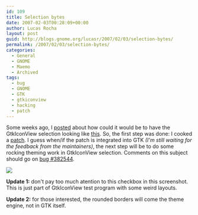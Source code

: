 ```yaml
---
id: 109
title: Selection bytes
date: 2007-02-03T00:28:09+00:00
author: Lucas Rocha
layout: post
guid: http://blogs.gnome.org/lucasr/2007/02/03/selection-bytes/
permalink: /2007/02/03/selection-bytes/
categories:
  - General
  - GNOME
  - Maemo
  - Archived
tags:
  - bug
  - GNOME
  - GTK
  - gtkiconview
  - hacking
  - patch
---
```

Some weeks ago, I [posted](http://blogs.gnome.org/view/lucasr/2007/01/15/0)
about how could it would be to have the GtkIconView selection looking like
[this](http://bugzilla.gnome.org/attachment.cgi?id=77963&action=view). So, the
first step was done: I cooked a
[patch](http://bugzilla.gnome.org/attachment.cgi?id=81192&action=view). I guess
when/if the patch is integrated into GTK _(I'm still waiting for the feedback
from the maintainers)_, the next step will be to do some rocking
theming work in GtkIconView selection. Comments on this subject should go on
[bug #382544](http://bugzilla.gnome.org/show_bug.cgi?id=382544).

<img class="  alignnone" src="http://lucasr.org/wp-content/uploads/2007/02/gtk-icon-view-selection.png"/>

**Update 1:** don't pay too much atention to this checkbox in this screenshot.
This is just part of GtkIconView test program with some weird layouts.

**Update 2:** for those interested, the rounded borders will come the theme
engine, not in GTK itself.
